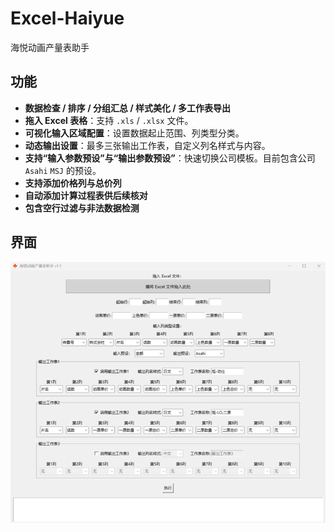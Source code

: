 # Excel-Haiyue
海悦动画产量表助手

## 功能
- **数据检查 / 排序 / 分组汇总 / 样式美化 / 多工作表导出**
- **拖入 Excel 表格**：支持 `.xls` / `.xlsx` 文件。
- **可视化输入区域配置**：设置数据起止范围、列类型分类。
- **动态输出设置**：最多三张输出工作表，自定义列名样式与内容。
- **支持“输入参数预设”与“输出参数预设”**：快速切换公司模板。目前包含公司 `Asahi` `MSJ` 的预设。
- **支持添加价格列与总价列**
- **自动添加计算过程表供后续核对**
- **包含空行过滤与非法数据检测**

## 界面
![screenshots](https://raw.githubusercontent.com/wtf729/Excel-Haiyue/main/Excel-Haiyue.png)
